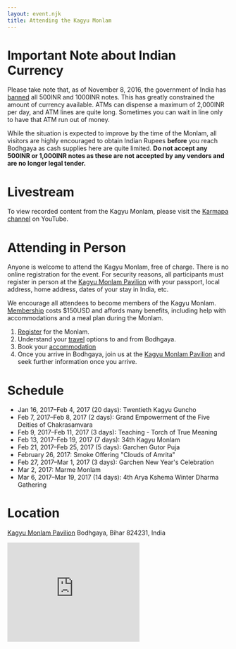 ```yaml
---
layout: event.njk
title: Attending the Kagyu Monlam
---
```


# Important Note about Indian Currency
Please take note that, as of November 8, 2016, the government of India has [banned](http://www.nytimes.com/2016/11/11/world/asia/india-rupee-ban-narendra-modi.html) all 500INR and 1000INR notes. This has greatly constrained the amount of currency available. ATMs can dispense a maximum of 2,000INR per day, and ATM lines are quite long. Sometimes you can wait in line only to have that ATM run out of money. 

While the situation is expected to improve by the time of the Monlam, all visitors are highly encouraged to obtain Indian Rupees **before** you reach Bodhgaya as cash supplies here are quite limited. **Do not accept any 500INR or 1,000INR notes as these are not accepted by any vendors and are no longer legal tender.**

# Livestream
To view recorded content from the Kagyu Monlam, please visit the [Karmapa channel](https://www.youtube.com/user/Karmapateachings) on YouTube.

# Attending in Person
Anyone is welcome to attend the Kagyu Monlam, free of charge. There is no online registration for the event. For security reasons, all participants must register in person at the <a href="https://goo.gl/maps/hZsxsW1zqMJ2" target="_blank">Kagyu Monlam Pavilion</a> with your passport, local address, home address, dates of your stay in India, etc. 

We encourage all attendees to become members of the Kagyu Monlam. [Membership](/attend/registration/) costs $150USD and affords many benefits, including help with accommodations and a meal plan during the Monlam. 



  1. [Register](/attend/registration/) for the Monlam. 
  1. Understand your [travel](/attend/travel/) options to and from Bodhgaya.
  1. Book your [accommodation](/attend/accommodation/)
  1. Once you arrive in Bodhgaya, join us at the <a href="https://goo.gl/maps/hZsxsW1zqMJ2" target="_blank">Kagyu Monlam Pavilion</a> and seek further information once you arrive. 


# Schedule

* Jan 16, 2017&ndash;Feb 4, 2017 (20 days): Twentieth Kagyu Guncho 
* Feb 7, 2017&ndash;Feb 8, 2017 (2 days): Grand Empowerment of the Five Deities of Chakrasamvara
* Feb 9, 2017&ndash;Feb 11, 2017 (3 days): Teaching - Torch of True Meaning
* Feb 13, 2017&ndash;Feb 19, 2017 (7 days): 34th Kagyu Monlam
* Feb 21, 2017&ndash;Feb 25, 2017 (5 days): Garchen Gutor Puja
* February 26, 2017: Smoke Offering "Clouds of Amrita"
* Feb 27, 2017&ndash;Mar 1, 2017 (3 days): Garchen New Year's Celebration
* Mar 2, 2017: Marme Monlam
* Mar 6, 2017&ndash;Mar 19, 2017 (14 days): 4th Arya Kshema Winter Dharma Gathering

# Location
[Kagyu Monlam Pavilion](https://goo.gl/maps/hZsxsW1zqMJ2)
Bodhgaya, Bihar 824231, India
<iframe src="https://www.google.com/maps/embed?pb=!1m18!1m12!1m3!1d3624.8950486522567!2d84.9847660149996!3d24.69613428413177!2m3!1f0!2f0!3f0!3m2!1i1024!2i768!4f13.1!3m3!1m2!1s0x39f32c5c00000001%3A0xc119a29a6ecbf2cf!2sKagyupa+International+Monlam+Trust!5e0!3m2!1sen!2sus!4v1477179165926" width="300" height="225" frameborder="0" style="border:0" allowfullscreen></iframe>
